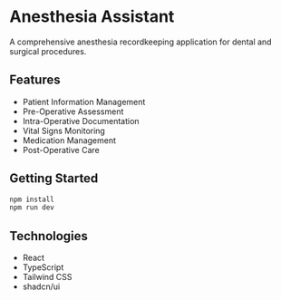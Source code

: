 # Anesthesia Assistant

A comprehensive anesthesia recordkeeping application for dental and surgical procedures.

## Features
- Patient Information Management
- Pre-Operative Assessment  
- Intra-Operative Documentation
- Vital Signs Monitoring
- Medication Management
- Post-Operative Care

## Getting Started
```bash
npm install
npm run dev
```

## Technologies
- React
- TypeScript
- Tailwind CSS
- shadcn/ui
